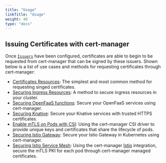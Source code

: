 ```yaml
---
title: "Usage"
linkTitle: "Usage"
weight: 40
type: "docs"
---
```


## Issuing Certificates with cert-manager

Once [`Issuers`](../configuration/) have been configured, certificates
are able to begin to be requested from cert-manager that can be signed by these
issuers. Shown below is a list of use cases and methods for
requesting certificates through cert-manager:

- [Certificates Resources](./certificate/): The simplest and most common method for
  requesting singed certificates.
- [Securing Ingress Resources](./ingress/): A method to secure ingress resources
  in your cluster.
- [Securing OpenFaaS functions](https://docs.openfaas.com/reference/ssl/kubernetes-with-cert-manager/):
  Secure your OpenFaaS services using cert-manager.
- [Securing Knative](https://knative.dev/docs/serving/using-auto-tls/): Secure
  your Knative services with trusted HTTPS certificates.
- [Enable mTLS on Pods with CSI](./csi/): Using the cert-manager CSI
  driver to provide unique keys and certificates that share the lifecycle of
  pods.
- [Securing Istio
  Gateway](https://istio.io/docs/tasks/traffic-management/ingress/ingress-certmgr/):
  Secure your Istio Gateway in Kubernetes using cert-manager.
- [Securing Istio Service Mesh](./istio/): Using the cert-manager
  [Istio](https://istio.io) integration, secure the mTLS PKI for each pod
  through cert-manager managed certificates.
